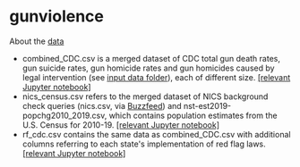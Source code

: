 # gunviolence
About the <a href=https://github.com/vastava/gunviolence/tree/master/data%20output>data</a>
- combined_CDC.csv is a merged dataset of CDC total gun death rates, gun suicide rates, gun homicide rates and gun homicides caused by legal intervention (see <a href=https://github.com/vastava/gunviolence/tree/master/data%20input>input data folder</a>), each of different size. <a href=https://github.com/vastava/gunviolence/blob/master/jupyter%20notebooks/CDC.ipynb>[relevant Jupyter notebook]</a>
- nics_census.csv refers to the merged dataset of NICS background check queries (nics.csv, via <a href=https://github.com/BuzzFeedNews/nics-firearm-background-checks>Buzzfeed</a>) and nst-est2019-popchg2010_2019.csv, which contains population estimates from the U.S. Census for 2010-19. <a href=https://github.com/vastava/gunviolence/blob/master/jupyter%20notebooks/nics_census%20analysis.ipynb>[relevant Jupyter notebook]</a>
- rf_cdc.csv contains the same data as combined_CDC.csv with additional columns referring to each state's implementation of red flag laws. <a href=https://github.com/vastava/gunviolence/blob/master/jupyter%20notebooks/red%20flag%20laws%20%2B%20permits.ipynb>[relevant Jupyter notebook]</a>

